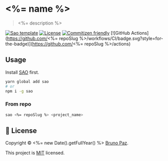 # <%= name %>

> <%= description %>

[![Sao template](https://img.shields.io/badge/Sao-Template-green?style=for-the-badge)](https://saojs.org/)
[![License](https://img.shields.io/badge/License-MIT-yellow.svg?style=for-the-badge)](https://opensource.org/licenses/MIT)
[![Commitizen friendly](https://img.shields.io/badge/commitizen-friendly-brightgreen.svg?style=for-the-badge)](http://commitizen.github.io/cz-cli/)
[![GitHub Actions](https://github.com/<%= repoSlug %>/workflows/CI/badge.svg?style=for-the-badge)](https://github.com/<%= repoSlug %>/actions)
## Usage

Install [SAO](https://github.com/saojs/sao) first.

```bash
yarn global add sao
# or
npm i -g sao
```

### From repo

```bash
sao <%= repoSlug %> <project_name>
```

## 📝 License

Copyright © <%= new Date().getFullYear() %> [Bruno Paz](https://github.com/brpaz).

This project is [MIT](https://opensource.org/licenses/MIT) licensed.

